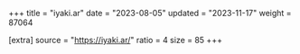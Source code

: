 +++
title = "iyaki.ar"
date = "2023-08-05"
updated = "2023-11-17"
weight = 87064

[extra]
source = "https://iyaki.ar/"
ratio = 4
size = 85
+++
